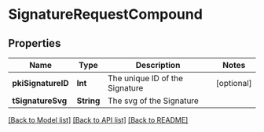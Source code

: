 # SignatureRequestCompound

## Properties
Name | Type | Description | Notes
------------ | ------------- | ------------- | -------------
**pkiSignatureID** | **Int** | The unique ID of the Signature | [optional] 
**tSignatureSvg** | **String** | The svg of the Signature | 

[[Back to Model list]](../README.md#documentation-for-models) [[Back to API list]](../README.md#documentation-for-api-endpoints) [[Back to README]](../README.md)


